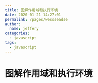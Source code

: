 ```yaml
---
title: 图解作用域和执行环境
date: 2020-01-21 14:27:01
permalink: /pages/wessseadse
author: 
  name: jeffery
categories: 
  - javascript
tags: 
  - javascript
---
```



# 图解作用域和执行环境